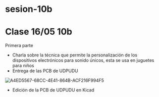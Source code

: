 # sesion-10b

# Clase 16/05 10b

Primera parte

- Charla sobre la técnica que permite la personalización de los dispositivos electrónicos para sonido únicos, esta se usa en juguetes para niños
- Entrega de las PCB de UDPUDU

![A4ED5567-68CC-4E41-864B-ACF216F994F5](https://github.com/user-attachments/assets/1febc5a4-e311-4985-8a8c-f6f712d64f8a)

- Edición de la PCB de UDPUDU en Kicad 
